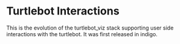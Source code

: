 # Turtlebot Interactions

This is the evolution of the turtlebot_viz stack supporting user side interactions with the turtlebot. It was first released in indigo.
